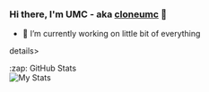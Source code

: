 ### Hi there, I'm UMC - aka [cloneumc][website] 👋

- 🔭 I’m currently working on little bit of everything

details>
  <summary>:zap: GitHub Stats</summary>

  <img align="left" alt="My Stats" src="https://github-readme-stats.codestackr.vercel.app/api?username=cloneumc&show_icons=true&hide_border=true&theme=synthwave" />

</details>

[website]: https://github.com/UMC25
